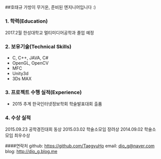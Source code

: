 ##호태규
가방이 무거운, 준비된 엔지니어입니다 :)

### 1. 학력(Education)

2017.2월 한성대학교 멀티미디어공학과 졸업 예정

### 2. 보유기술(Technical Skills)

 * C, C++, JAVA, C#
 * OpenGL, OpenCV
 * MFC
 * Unity3d
 * 3Ds MAX
 

### 3. 프로젝트 수행 실적(Experience)

*  2015 추계 한국인터넷정보학회 학술발표대회 출품 

### 4. 수상 실적

2015.09.23 공학경진대회 동상
2015.03.02 학술소모임 장려상
2014.09.02 학술소모임 최우수상


####연락처
github: https://github.com/TaegyuHo
email: dio_g@naver.com
blog: http://dio_g.blog.me
